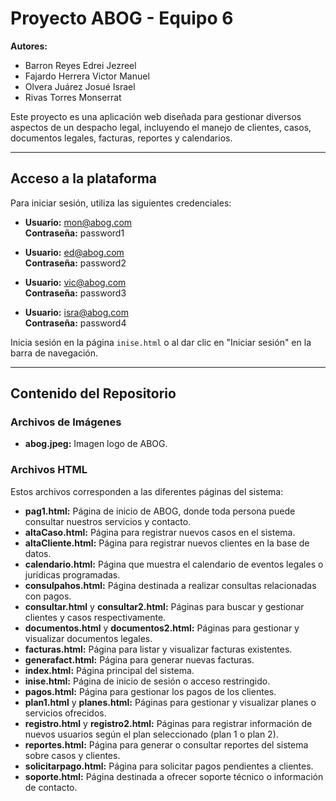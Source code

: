 # Proyecto ABOG - Equipo 6

**Autores:**  
- Barron Reyes Edrei Jezreel  
- Fajardo Herrera Victor Manuel  
- Olvera Juárez Josué Israel  
- Rivas Torres Monserrat  

Este proyecto es una aplicación web diseñada para gestionar diversos aspectos de un despacho legal, incluyendo el manejo de clientes, casos, documentos legales, facturas, reportes y calendarios.

---

## **Acceso a la plataforma**

Para iniciar sesión, utiliza las siguientes credenciales:

- **Usuario:** mon@abog.com  
  **Contraseña:** password1  

- **Usuario:** ed@abog.com  
  **Contraseña:** password2  

- **Usuario:** vic@abog.com  
  **Contraseña:** password3  

- **Usuario:** isra@abog.com  
  **Contraseña:** password4  

Inicia sesión en la página `inise.html` o al dar clic en "Iniciar sesión" en la barra de navegación.

---

## **Contenido del Repositorio**

### **Archivos de Imágenes**
- **abog.jpeg:** Imagen logo de ABOG.

### **Archivos HTML**

Estos archivos corresponden a las diferentes páginas del sistema:

- **pag1.html:** Página de inicio de ABOG, donde toda persona puede consultar nuestros servicios y contacto.
- **altaCaso.html:** Página para registrar nuevos casos en el sistema.
- **altaCliente.html:** Página para registrar nuevos clientes en la base de datos.
- **calendario.html:** Página que muestra el calendario de eventos legales o jurídicas programadas.
- **consulpahos.html:** Página destinada a realizar consultas relacionadas con pagos.
- **consultar.html** y **consultar2.html:** Páginas para buscar y gestionar clientes y casos respectivamente.
- **documentos.html** y **documentos2.html:** Páginas para gestionar y visualizar documentos legales.
- **facturas.html:** Página para listar y visualizar facturas existentes.
- **generafact.html:** Página para generar nuevas facturas.
- **index.html:** Página principal del sistema.
- **inise.html:** Página de inicio de sesión o acceso restringido.
- **pagos.html:** Página para gestionar los pagos de los clientes.
- **plan1.html** y **planes.html:** Páginas para gestionar y visualizar planes o servicios ofrecidos.
- **registro.html** y **registro2.html:** Páginas para registrar información de nuevos usuarios según el plan seleccionado (plan 1 o plan 2).
- **reportes.html:** Página para generar o consultar reportes del sistema sobre casos y clientes.
- **solicitarpago.html:** Página para solicitar pagos pendientes a clientes.
- **soporte.html:** Página destinada a ofrecer soporte técnico o información de contacto.
